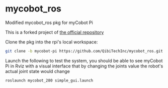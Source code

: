 # mycobot_ros 

Modified mycobot_ros pkg for myCobot Pi

This is a forked project of [the official repository](https://github.com/elephantrobotics/mycobot_ros)

Clone the pkg into the rpi's local workspace:
```bash
git clone -b mycobot-pi https://github.com/QibiTechInc/mycobot_ros.git
```
Launch the following to test the system, you should be able to see myCobot Pi in Rviz with a visual interface that by changing the joints value the robot's actual joint state would change
```bash 
roslaunch mycobot_280 simple_gui.launch 
```
